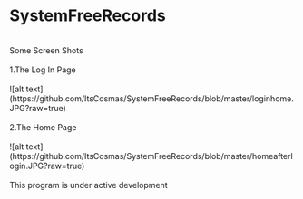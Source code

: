 # SystemFreeRecords
<br />
Some Screen Shots <br />
<br />
1.The Log In Page <br />
<br />
![alt text](https://github.com/ItsCosmas/SystemFreeRecords/blob/master/loginhome.JPG?raw=true) <br />
<br />
2.The Home Page <br />
<br />
![alt text](https://github.com/ItsCosmas/SystemFreeRecords/blob/master/homeafterlogin.JPG?raw=true) <br />
<br />
This program is under active development <br />
